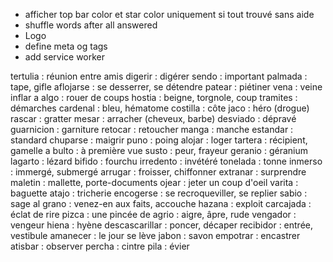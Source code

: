 - afficher top bar color et star color uniquement si tout trouvé sans aide
- shuffle words after all answered
- Logo
- define meta og tags
- add service worker

tertulia : réunion entre amis
digerir : digérer
sendo : important
palmada : tape, gifle
aflojarse : se desserrer, se détendre
patear : piétiner
vena : veine
inflar a algo : rouer de coups
hostia : beigne, torgnole, coup
tramites : démarches
cardenal : bleu, hématome
costilla : côte
jaco : héro (drogue)
rascar : gratter
mesar : arracher (cheveux, barbe)
desviado : dépravé
guarnicion : garniture
retocar : retoucher
manga : manche
estandar : standard
chuparse : maigrir
puno : poing
alojar : loger
tartera : récipient, gamelle
a bulto : à première vue
susto : peur, frayeur
geranio : géranium
lagarto : lézard
bifido : fourchu
irredento : invétéré
tonelada : tonne
inmerso : immergé, submergé
arrugar : froisser, chiffonner
extranar : surprendre
maletin : mallette, porte-documents
ojear : jeter un coup d'oeil
varita : baguette
atajo : tricherie
encogerse : se recroqueviller, se replier
sabio : sage
al grano : venez-en aux faits, accouche
hazana : exploit
carcajada : éclat de rire
pizca : une pincée de
agrio : aigre, âpre, rude
vengador : vengeur
hiena : hyène
descascarillar : poncer, décaper
recibidor : entrée, vestibule
amanecer : le jour se lève
jabon : savon
empotrar : encastrer
atisbar : observer
percha : cintre
pila : évier
